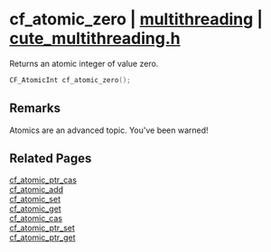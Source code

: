 # cf_atomic_zero | [multithreading](https://github.com/RandyGaul/cute_framework/blob/master/docs/multithreading/README.md) | [cute_multithreading.h](https://github.com/RandyGaul/cute_framework/blob/master/include/cute_multithreading.h)

Returns an atomic integer of value zero.

```cpp
CF_AtomicInt cf_atomic_zero();
```

## Remarks

Atomics are an advanced topic. You've been warned!

## Related Pages

[cf_atomic_ptr_cas](https://github.com/RandyGaul/cute_framework/blob/master/docs/multithreading/cf_atomic_ptr_cas.md)  
[cf_atomic_add](https://github.com/RandyGaul/cute_framework/blob/master/docs/multithreading/cf_atomic_add.md)  
[cf_atomic_set](https://github.com/RandyGaul/cute_framework/blob/master/docs/multithreading/cf_atomic_set.md)  
[cf_atomic_get](https://github.com/RandyGaul/cute_framework/blob/master/docs/multithreading/cf_atomic_get.md)  
[cf_atomic_cas](https://github.com/RandyGaul/cute_framework/blob/master/docs/multithreading/cf_atomic_cas.md)  
[cf_atomic_ptr_set](https://github.com/RandyGaul/cute_framework/blob/master/docs/multithreading/cf_atomic_ptr_set.md)  
[cf_atomic_ptr_get](https://github.com/RandyGaul/cute_framework/blob/master/docs/multithreading/cf_atomic_ptr_get.md)  
